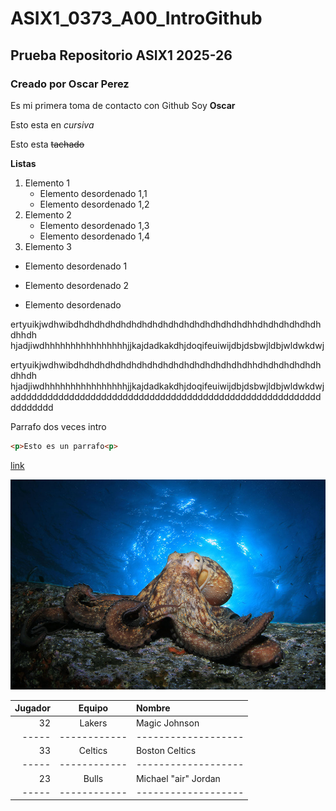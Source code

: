 # ASIX1_0373_A00_IntroGithub

## Prueba Repositorio ASIX1 2025-26

### Creado por Oscar Perez

Es mi primera toma de contacto con Github
Soy **Oscar**

Esto esta en *cursiva*

Esto esta ~~tachado~~


**Listas**

1. Elemento 1
    * Elemento desordenado 1,1
    * Elemento desordenado 1,2
2. Elemento 2
    * Elemento desordenado 1,3
    * Elemento desordenado 1,4
3. Elemento 3 

* Elemento desordenado 1
+ Elemento desordenado 2
- Elemento desordenado 


ertyuikjwdhwibdhdhdhdhdhdhdhdhdhdhdhdhdhdhdhdhdhhdhdhdhdhdhdhdhhdh 
hjadjiwdhhhhhhhhhhhhhhhhjjkajdadkakdhjdoqifeuiwijdbjdsbwjldbjwldwkdwj


ertyuikjwdhwibdhdhdhdhdhdhdhdhdhdhdhdhdhdhdhdhdhhdhdhdhdhdhdhdhhdh 
hjadjiwdhhhhhhhhhhhhhhhhjjkajdadkakdhjdoqifeuiwijdbjdsbwjldbjwldwkdwj
addddddddddddddddddddddddddddddddddddddddddddddddddddddddddddddddd

Parrafo dos veces intro

```html
<p>Esto es un parrafo<p>
```

[link](https://es.pinterest.com/ "Link a Pinterest")

![alt text](./imagen1.jpg "imagen random de un pulpo")


|Jugador|Equipo|Nombre|
| -----:|:------------:|:-------------------|
|32|Lakers|Magic Johnson|
| -----|------------|-------------------|
|33|Celtics|Boston Celtics|
| -----|------------|-------------------|
|23|Bulls|Michael "air" Jordan|  
| -----|------------|-------------------|
